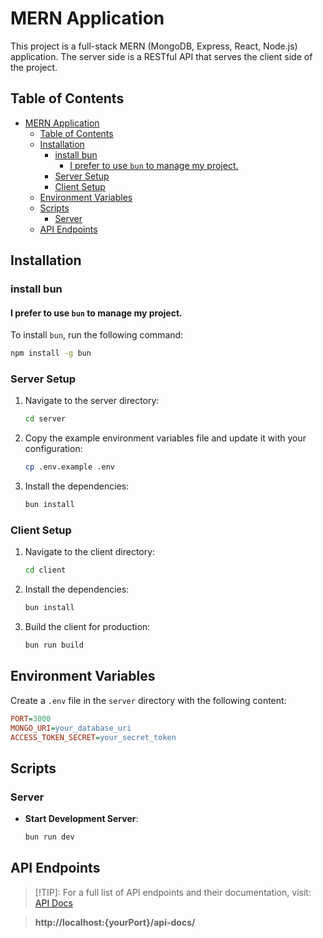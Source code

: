 # MERN Application

This project is a full-stack MERN (MongoDB, Express, React, Node.js) application. The server side is a RESTful API that serves the client side of the project.

## Table of Contents

- [MERN Application](#mern-application)
  - [Table of Contents](#table-of-contents)
  - [Installation](#installation)
    - [install bun](#install-bun)
      - [I prefer to use `bun` to manage my project.](#i-prefer-to-use-bun-to-manage-my-project)
    - [Server Setup](#server-setup)
    - [Client Setup](#client-setup)
  - [Environment Variables](#environment-variables)
  - [Scripts](#scripts)
    - [Server](#server)
  - [API Endpoints](#api-endpoints)

## Installation
### install bun
#### I prefer to use `bun` to manage my project.
To install `bun`, run the following command:
```bash
npm install -g bun
```

### Server Setup

1. Navigate to the server directory:
   ```bash
   cd server
   ```

2. Copy the example environment variables file and update it with your configuration:
   ```bash
   cp .env.example .env
   ```

3. Install the dependencies:
   ```bash
   bun install
   ```
### Client Setup

1. Navigate to the client directory:
   ```bash
   cd client
   ```

2. Install the dependencies:
   ```bash
   bun install
   ```

3. Build the client for production:
   ```bash
   bun run build
   ```

## Environment Variables

Create a `.env` file in the `server` directory with the following content:

```ini
PORT=3000
MONGO_URI=your_database_uri
ACCESS_TOKEN_SECRET=your_secret_token
```

## Scripts

### Server

- **Start Development Server**:
  ```bash
  bun run dev
  ```


## API Endpoints

> [!TIP]: 
> For a full list of API endpoints and their documentation, visit: [API Docs](http://localhost:3000/api-docs/)

> **http://localhost:{yourPort}/api-docs/**
